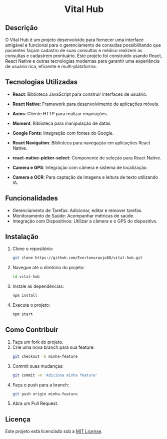 <h1 align="center"> Vital Hub </h1>

## Descrição

O Vital Hub é um projeto desenvolvido para fornecer uma interface amigável e funcional para o gerenciamento de consultas possibilitando que pacientes façam cadastro de suas consultas e médico realizem as consultas e cadastrem prontuário. Este projeto foi construído usando React, React Native e outras tecnologias modernas para garantir uma experiência de usuário rica, eficiente e multi-plataforma.

## Tecnologias Utilizadas

- **React**: Biblioteca JavaScript para construir interfaces de usuário.  
  
- **React Native**: Framework para desenvolvimento de aplicações móveis.  
 
- **Axios**: Cliente HTTP para realizar requisições.  
 
- **Moment**: Biblioteca para manipulação de datas.  
 
- **Google Fonts**: Integração com fontes do Google.  
 
- **React Navigation**: Biblioteca para navegação em aplicações React Native.  
 
- **react-native-picker-select**: Componente de seleção para React Native.  
 
- **Camera e GPS**: Integração com câmera e sistema de localização.  

- **Camera e OCR**: Para captação de imagens e leitura de texto utilizando IA. 

## Funcionalidades

- Gerenciamento de Tarefas: Adicionar, editar e remover tarefas.
- Monitoramento de Saúde: Acompanhar métricas de saúde.
- Integração com Dispositivos: Utilizar a câmera e o GPS do dispositivo.

## Instalação

1. Clone o repositório:
    ```bash
    git clone https://github.com/Evertonaraujo88/vital-hub.git
    ```
2. Navegue até o diretório do projeto:
    ```bash
    cd vital-hub
    ```
3. Instale as dependências:
    ```bash
    npm install
    ```
4. Execute o projeto:
    ```bash
    npm start
    ```

## Como Contribuir

1. Faça um fork do projeto.
2. Crie uma nova branch para sua feature:
    ```bash
    git checkout -b minha-feature
    ```
3. Commit suas mudanças:
    ```bash
    git commit -m 'Adiciona minha feature'
    ```
4. Faça o push para a branch:
    ```bash
    git push origin minha-feature
    ```
5. Abra um Pull Request.

## Licença

Este projeto está licenciado sob a [MIT License](https://opensource.org/licenses/MIT).
